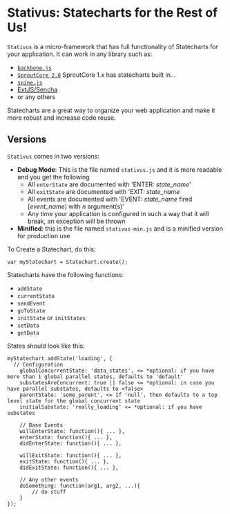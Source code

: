 # Stativus: Statecharts for the Rest of Us!

`Stativus` is a micro-framework that has full functionality of Statecharts for your application.  It can work in any library such as:

  + [`backbone.js`](http://documentcloud.github.com/backbone/)
  + [`SproutCore 2.0`](http://www.sproutcore.com/) SproutCore 1.x has statecharts built in...
  + [`spine.js`](http://maccman.github.com/spine/)
  + [ExtJS/Sencha](http://www.sencha.com/)
  + or any others

Statecharts are a great way to organize your web application and make it more robust and increase code reuse.

## Versions

`Stativus` comes in two versions:

  + **Debug Mode**: This is the file named `stativus.js` and it is more readable and you get the following
    + All `enterState` are documented with 'ENTER: *state_name*' 
    + All `exitState` are documented with 'EXIT: *state_name*
    + All events are documented with 'EVENT: *state_name* fired [*event_name*] with *n* argument(s)'
    + Any time your application is configured in such a way that it will break, an exception will be thrown
  + **Minified**: this is the file named `stativus-min.js` and is a minified version for production use
  
To Create a Statechart, do this:

  `var myStatechart = Statechart.create();`

Statecharts have the following functions:

  + `addState`
  + `currentState`
  + `sendEvent`
  + `goToState`
  + `initState` or `initStates`
  + `setData`
  + `getData`
  
States should look like this:
	
	myStatechart.addState('loading', {
	  // Configuration
		globalConcurrentState: 'data_states', <= *optional: if you have more than 1 global parallel states, defaults to 'default'
		substatesAreConcurrent: true || false <= *optional: in case you have parallel substates, defaults to <false>
		parentState: 'some_parent', <= If 'null', then defaults to a top level state for the global concurrent state
		initialSubstate: 'really_loading' <= *optional: if you have substates
		
		// Base Events
		willEnterState: function(){ ... },
		enterState: function(){ ... },
		didEnterState: function(){ ... },
		
		willExitState: function(){ ... },
		exitState: function(){ ... },
		didExitState: function(){ ... },
		
		// Any other events
		doSomething: function(arg1, arg2, ...){
		    // do stuff
		}
	});



